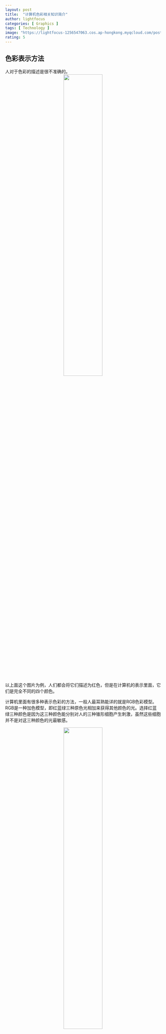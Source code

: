 ```yaml
---
layout: post
title:  "计算机色彩相关知识简介"
author: lightfocus
categories: [ Graphics ]
tags: [ Technology ]
image: "https://lightfocus-1256547063.cos.ap-hongkong.myqcloud.com/posts/cover/Hsl-Hsv_models.png"
rating: 5
---
```

<h2>色彩表示方法</h2>
人对于色彩的描述是很不准确的。

<div style="text-align: center; width: 100%;">
<img src="https://lightfocus-1256547063.cos.ap-hongkong.myqcloud.com/posts/computer-color/Red.png" style="margin: 0 auto; width: 50%;">
</div>

以上面这个图片为例，人们都会将它们描述为红色，但是在计算机的表示里面，它们是完全不同的四个颜色。

计算机里面有很多种表示色彩的方法，一般人最耳熟能详的就是RGB色彩模型。RGB是一种加色模型，即红蓝绿三种原色光相加来获得其他颜色的光。选择红蓝绿三种颜色是因为这三种颜色能分别对人的三种锥形细胞产生刺激，虽然这些细胞并不是对这三种颜色的光最敏感。

<div style="text-align: center; width: 100%;">
<img src="https://lightfocus-1256547063.cos.ap-hongkong.myqcloud.com/posts/computer-color/RGB_color_solid_cube.png" style="margin: 0 auto; width: 50%;">
</div>
RGB模型可以写成很多形式。以白色为例，可以写成(1.0,1.0,1.0)、(255,255,255)、(100%,100%,100%)等。但是我们很快就可以看出，RGB模型和显示设备的色彩空间有很大的关系，不同的设备显示的RGB(255,255,255)是不同的。

RGB色彩模型理论上可以显示256\*256\*256种颜色，即16777216种颜色，也就是我们常说的1600万色。但是在网页显示中，为了防止这1600多万种色彩产生混淆，我们引入了网页安全颜色。

RGB色彩模型虽然很常用，但是它也有一定的缺点，最明显的一点就是人不能直观的理解。例如黄色的RGB值就不能第一时间想到，除非你对三色光相加很熟悉。因此，我们引入了人看上去更为直观的HSL/HSV色彩模型。

<div style="text-align: center; width: 100%;">
<img src="https://lightfocus-1256547063.cos.ap-hongkong.myqcloud.com/posts/computer-color/Hsl-Hsv_models.png" style="margin: 0 auto; width: 50%;">
</div>

虽然乍一看HSV/HSL有些复杂，但是它更直观。其中H（Hue）代表色相，是一个圆形，通过角度来表示颜色；S（Saturation）代表饱和度，圆柱体中间饱和度最低，边缘饱和度最高；V（Value）/L（Lightness）代表亮度，圆柱体越往上越亮。在这种色彩表示模型下，一切就变得很直观。例如（60°,1.0,1.0）就可以理解为最亮最饱和的黄色。HSL/HSV模型被更多的用于设计方面，例如摄影的调色就可以采用这种模型，因为调整起来更好理解。

一般来说HSV/HSL色彩模型只是用于表示，而计算机最后显示的都是采用RGB色彩模型。因此不可避免的就是HSV/HSL与RGB之间的转换。每一种转换都有对应的数学公式，这里不展开讨论。

<div style="text-align: center; width: 100%;">
<img src="https://lightfocus-1256547063.cos.ap-hongkong.myqcloud.com/posts/computer-color/CMYK.png" style="margin: 0 auto; width: 50%;">
</div>

除此之外，还有一种色彩模型也很常用，那就是CMYK模型。这种模型主要用于印刷行业，因为打印机一般只有黑色（K:Black）和三色墨盒（C:Cyan, M:Magenta, Y:Yellow）。类似的，按不同比例混合这些颜色也能得到不同的颜色。

在介绍完了常见的色彩模型后，我们需要提一下色彩空间。很多人对“色域”（Gamut）这个词比较熟悉，色彩空间其实就是由色域和色彩模型共同定义的。很多人会把色域和色彩空间混为一谈，因为他们默认色彩模型是RGB模型。常见的色彩空间有sRGB、P3、Adobe RGB等。

一种最常见的对比色彩空间的方法就是将色彩空间在 CIE1931 xy色彩图上表现出来。CIE1931色彩空间是最早采用数学定义的色彩空间，是一个三维空间。但是为了方便表示，人们习惯将其投影到平面上，采用xy的形式表示，形状类似于一个舌头。

<div style="text-align: center; width: 100%;">
<img src="https://lightfocus-1256547063.cos.ap-hongkong.myqcloud.com/posts/computer-color/CIE1931xy.png" style="margin: 0 auto; width: 50%;">
</div>

上图的E点表示均等能量点，又称为白点。当我们需要表示一种色彩空间的时候，将其边界在CIE1931中绘制出来就可以了。

<div style="text-align: center; width: 100%;">
<img src="https://lightfocus-1256547063.cos.ap-hongkong.myqcloud.com/posts/computer-color/Colorspace.png" style="margin: 0 auto; width: 50%;">
</div>

最后要提一点的就是色度抽样，其主要用于对图片或者视频进行压缩。其原理是利用人眼对于色彩的敏感度远低于对亮度的敏感度，因此可以压缩图片中的色彩信息而保留亮度信息，以达到基本不损失视觉效果的前提下压缩体积。

<div style="text-align: center; width: 100%;">
<img src="https://lightfocus-1256547063.cos.ap-hongkong.myqcloud.com/posts/computer-color/Colorcomp.jpg" style="margin: 0 auto; width: 80%;">
</div>

以上图为例，上面一排图片看上去的视觉效果差不多，而下面一排可以明显看出色彩信息的分辨率不一样。

计算机色度抽样通常使用一个三分比值表示：J:a:b，其中J表示区域的长为J个像素，高为2个像素，J一般为4；a表示在J个像素的第一行的色度抽样数，b表示在J个像素的第二行的额外色度抽样数。有些时候会有第四个数Alpha，表示水平因素，没有时可忽略，存在时和J相同。

下面列出几种比较常见的色度抽样：

<div style="text-align: center; width: 100%;">
<img src="https://lightfocus-1256547063.cos.ap-hongkong.myqcloud.com/posts/computer-color/Chroma_subsampling.png" style="margin: 0 auto; width: 80%;">
</div>

绝大部分经过压缩的图片和视频都会采用色度抽样的方法，因此我们看到的颜色不一定是原始数据所反映的颜色。

以上就是本文要介绍的计算机色彩的基本知识。